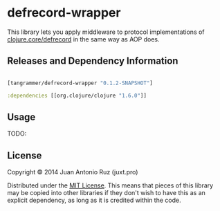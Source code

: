 # defrecord-wrapper

This library lets you apply middleware to protocol implementations of [clojure.core/defrecord](https://clojuredocs.org/clojure.core/defrecord) in the same way as AOP does.

## Releases and Dependency Information


```clojure

[tangrammer/defrecord-wrapper "0.1.2-SNAPSHOT"]

```

```clojure
:dependencies [[org.clojure/clojure "1.6.0"]]
```

## Usage

TODO:

## License

Copyright © 2014 Juan Antonio Ruz (juxt.pro)

Distributed under the [MIT License](http://opensource.org/licenses/MIT). This means that pieces of this library may be copied into other libraries if they don't wish to have this as an explicit dependency, as long as it is credited within the code.
